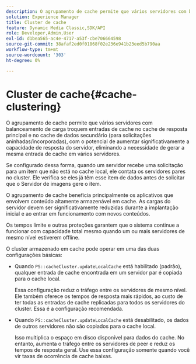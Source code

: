 ```yaml
---
description: O agrupamento de cache permite que vários servidores com balanceamento de carga troquem entradas de cache no cache de resposta principal e no cache de dados secundário (para solicitações aninhadas/incorporadas), com o potencial de aumentar significativamente a capacidade de resposta do servidor, eliminando a necessidade de gerar a mesma entrada de cache em vários servidores.
solution: Experience Manager
title: Cluster de cache
feature: Dynamic Media Classic,SDK/API
role: Developer,Admin,User
exl-id: d1bea565-ac4e-4717-a53f-cbe706664598
source-git-commit: 38afaf2ed0f01868f02e236e941b23eed5b790aa
workflow-type: tm+mt
source-wordcount: '303'
ht-degree: 0%

---
```


# Cluster de cache{#cache-clustering}

O agrupamento de cache permite que vários servidores com balanceamento de carga troquem entradas de cache no cache de resposta principal e no cache de dados secundário (para solicitações aninhadas/incorporadas), com o potencial de aumentar significativamente a capacidade de resposta do servidor, eliminando a necessidade de gerar a mesma entrada de cache em vários servidores.

Se configurado dessa forma, quando um servidor recebe uma solicitação para um item que não está no cache local, ele contata os servidores pares no cluster. Ele verifica se eles já têm esse item de dados antes de solicitar que o Servidor de imagens gere o item.

O agrupamento de cache beneficia principalmente os aplicativos que envolvem conteúdo altamente armazenável em cache. As cargas do servidor devem ser significativamente reduzidas durante a implantação inicial e ao entrar em funcionamento com novos conteúdos.

Os tempos limite e outras proteções garantem que o sistema continue a funcionar com capacidade total mesmo quando um ou mais servidores de mesmo nível estiverem offline.

O cluster armazenado em cache pode operar em uma das duas configurações básicas:

* Quando `PS::cacheCluster.updateLocalCache` está habilitado (padrão), qualquer entrada de cache encontrada em um servidor par é copiada para o cache local.

  Essa configuração reduz o tráfego entre os servidores de mesmo nível. Ele também oferece os tempos de resposta mais rápidos, ao custo de ter todas as entradas de cache replicadas para todos os servidores do cluster. Essa é a configuração recomendada.

* Quando `PS::cacheCluster.updateLocalCache` está desabilitado, os dados de outros servidores não são copiados para o cache local.

  Isso multiplica o espaço em disco disponível para dados do cache. No entanto, aumenta o tráfego entre os servidores de peer e reduz os tempos de resposta geral. Use essa configuração somente quando você vir taxas de ocorrência de cache baixas.
